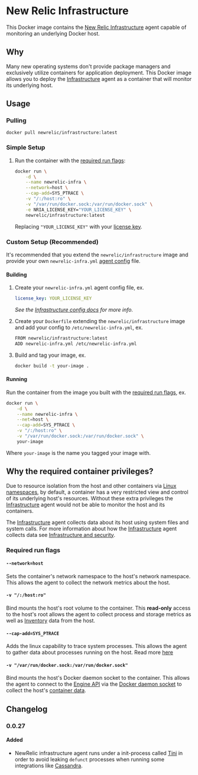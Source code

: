 # New Relic Infrastructure

This Docker image contains the [New Relic Infrastructure](https://newrelic.com/infrastructure) agent capable of monitoring an underlying Docker host.

## Why
Many new operating systems don't provide package managers and exclusively utilize containers for application deployment. This Docker image allows you to deploy the [Infrastructure](https://newrelic.com/infrastructure) agent as a container that will monitor its underlying host.

## Usage

### Pulling
`docker pull newrelic/infrastructure:latest`


### Simple Setup
1. Run the container with the [required run flags](#required-run-flags):

   ```bash
   docker run \
       -d \
       --name newrelic-infra \
       --network=host \
       --cap-add=SYS_PTRACE \
       -v "/:/host:ro" \
       -v "/var/run/docker.sock:/var/run/docker.sock" \
       -e NRIA_LICENSE_KEY="YOUR_LICENSE_KEY" \
       newrelic/infrastructure:latest
   ```

   Replacing `"YOUR_LICENSE_KEY"` with your [license key](https://docs.newrelic.com/docs/accounts-partnerships/accounts/account-setup/license-key).

### Custom Setup (Recommended)
It's recommended that you extend the `newrelic/infrastructure` image and provide your own `newrelic-infra.yml` [agent config](https://docs.newrelic.com/docs/infrastructure/new-relic-infrastructure/configuration/configure-infrastructure-agent) file.

#### Building
1. Create your `newrelic-infra.yml` agent config file, ex.

    ```yaml
    license_key: YOUR_LICENSE_KEY
    ```
    _See the [Infrastructure config docs](https://docs.newrelic.com/docs/infrastructure/new-relic-infrastructure/configuration/configure-infrastructure-agent) for more info._
1. Create your `Dockerfile` extending the `newrelic/infrastructure` image and add your config to `/etc/newrelic-infra.yml`, ex.

    ```bash
    FROM newrelic/infrastructure:latest
    ADD newrelic-infra.yml /etc/newrelic-infra.yml
    ```
1. Build and tag your image, ex.

    ```bash
    docker build -t your-image .
    ```

#### Running
Run the container from the image you built with the [required run flags](#required-run-flags), ex.

```bash
docker run \
    -d \
    --name newrelic-infra \
    --net=host \
    --cap-add=SYS_PTRACE \
    -v "/:/host:ro" \
    -v "/var/run/docker.sock:/var/run/docker.sock" \
    your-image
```

Where `your-image` is the name you tagged your image with.

## Why the required container privileges?
Due to resource isolation from the host and other containers via [Linux namespaces](https://en.wikipedia.org/wiki/Linux_namespaces), by default, a container has a very restricted view and control of its underlying host's resources. Without these extra privileges the [Infrastructure](https://newrelic.com/infrastructure) agent would not be able to monitor the host and its containers.

The [Infrastructure](https://newrelic.com/infrastructure) agent collects data about its host using system files and system calls. For more information about how the [Infrastructure](https://newrelic.com/infrastructure) agent collects data see [Infrastructure and security](https://docs.newrelic.com/docs/infrastructure/new-relic-infrastructure/getting-started/infrastructure-security).

### Required run flags

#### `--network=host`
Sets the container's network namespace to the host's network namespace. This allows the agent to collect the network metrics about the host.

#### `-v "/:/host:ro"`
Bind mounts the host's root volume to the container. This __read-only__ access to the host's root allows the agent to collect process and storage metrics as well as [Inventory](https://docs.newrelic.com/docs/infrastructure/new-relic-infrastructure/infrastructure-ui-pages/infrastructure-inventory-page-search-your-entire-infrastructure) data from the host.

#### `--cap-add=SYS_PTRACE`
Adds the linux capability to trace system processes. This allows the agent to gather data about processes running on the host. Read more [here](https://docs.docker.com/engine/reference/run/#runtime-privilege-and-linux-capabilities)

#### `-v "/var/run/docker.sock:/var/run/docker.sock"`
Bind mounts the host's Docker daemon socket to the container. This allows the agent to connect to the [Engine API](https://docs.docker.com/engine/api/) via the [Docker daemon socket](https://docs.docker.com/engine/reference/commandline/dockerd/#daemon-socket-option) to collect the host's [container data](https://docs.newrelic.com/docs/infrastructure/new-relic-infrastructure/data-instrumentation/docker-instrumentation-infrastructure).

## Changelog

### 0.0.27

#### Added
- NewRelic infrastructure agent runs under a init-process called [Tini](https://github.com/krallin/tini) in order to avoid leaking `defunct` processes when running some integrations like [Cassandra](https://github.com/newrelic/infra-integrations/tree/master/integrations/cassandra).

